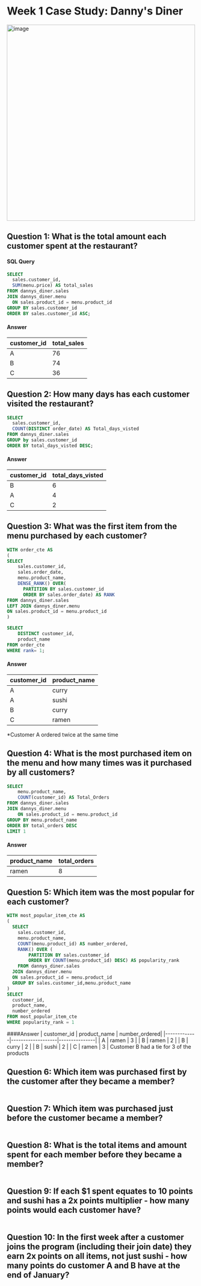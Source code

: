 # Week 1 Case Study: Danny's Diner
<a href="https://8weeksqlchallenge.com/case-study-1/"> <img src= "https://8weeksqlchallenge.com/images/case-study-designs/1.png" width="500" height="520" alt="image" target="_blank"> </a>

## Question 1: What is the total amount each customer spent at the restaurant?

#### SQL Query
````sql
SELECT 
  sales.customer_id, 
  SUM(menu.price) AS total_sales
FROM dannys_diner.sales
JOIN dannys_diner.menu
  ON sales.product_id = menu.product_id
GROUP BY sales.customer_id
ORDER BY sales.customer_id ASC;
````
#### Answer
| customer_id | total_sales |
|-------------|-------------|
| A           | 76          |
| B           | 74          |
| C           | 36          |

## Question 2: How many days has each customer visited the restaurant?
````sql
SELECT
  sales.customer_id,
  COUNT(DISTINCT order_date) AS Total_days_visted
FROM dannys_diner.sales
GROUP by sales.customer_id
ORDER BY total_days_visted DESC;
````
#### Answer
| customer_id | total_days_visted |
|-------------|-------------------|
| B           | 6                 |
| A           | 4                 |
| C           | 2                 |

## Question 3: What was the first item from the menu purchased by each customer?
````sql
WITH order_cte AS
(
SELECT
	sales.customer_id,
    sales.order_date,
    menu.product_name,
    DENSE_RANK() OVER(
      PARTITION BY sales.customer_id
      ORDER BY sales.order_date) AS RANK
FROM dannys_diner.sales
LEFT JOIN dannys_diner.menu
ON sales.product_id = menu.product_id
)

SELECT 
	DISTINCT customer_id,
    product_name
FROM order_cte
WHERE rank= 1;
````
#### Answer
| customer_id | product_name |
|-------------|-------------------|
| A           | curry             |
| A           | sushi             |
| B           | curry             |
| C           | ramen             |

*Customer A ordered twice at the same time
## Question 4: What is the most purchased item on the menu and how many times was it purchased by all customers?
````sql
SELECT
    menu.product_name,
	COUNT(customer_id) AS Total_Orders
FROM dannys_diner.sales
JOIN dannys_diner.menu
	ON sales.product_id = menu.product_id
GROUP BY menu.product_name
ORDER BY total_orders DESC
LIMIT 1
````
#### Answer
| product_name | total_orders     |
|-------------|-------------------|
| ramen       | 8                 |

## Question 5: Which item was the most popular for each customer?
````sql
WITH most_popular_item_cte AS
(
  SELECT 
  	sales.customer_id,
  	menu.product_name,
  	COUNT(menu.product_id) AS number_ordered,
  	RANK() OVER (
  		PARTITION BY sales.customer_id 
  		ORDER BY COUNT(menu.product_id) DESC) AS popularity_rank
  	FROM dannys_diner.sales
  JOIN dannys_diner.menu
  ON sales.product_id = menu.product_id
  GROUP BY sales.customer_id,menu.product_name
)
SELECT
  customer_id,
  product_name,
  number_ordered
FROM most_popular_item_cte
WHERE popularity_rank = 1
````
####Answer
| customer_id | product_name      | number_ordered|
|-------------|-------------------|---------------|
| A           | ramen             | 3             |
| B           | ramen             | 2             |
| B           | curry             | 2             |
| B           | sushi             | 2             |
| C           | ramen             | 3             |
Customer B had a tie for 3 of the products
## Question 6: Which item was purchased first by the customer after they became a member?
````sql

````
## Question 7: Which item was purchased just before the customer became a member?
````sql

````
## Question 8: What is the total items and amount spent for each member before they became a member?
````sql

````
## Question 9: If each $1 spent equates to 10 points and sushi has a 2x points multiplier - how many points would each customer have?
````sql

````
## Question 10: In the first week after a customer joins the program (including their join date) they earn 2x points on all items, not just sushi - how many points do customer A and B have at the end of January?
````sql

````
